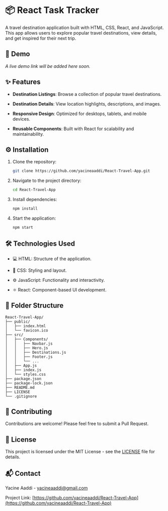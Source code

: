 # 📦 React Task Tracker

A travel destination application built with HTML, CSS, React, and JavaScript. This app allows users to explore popular travel destinations, view details, and get inspired for their next trip.

## 🔗 Demo

_A live demo link will be added here soon._

## ✨ Features

- **Destination Listings**: Browse a collection of popular travel destinations.

- **Destination Details**: View location highlights, descriptions, and images.

- **Responsive Design**: Optimized for desktops, tablets, and mobile devices.

- **Reusable Components**: Built with React for scalability and maintainability.

## ⚙️ Installation

1. Clone the repository:

   ```bash
   git clone https://github.com/yacineaaddi/React-Travel-App.git
   ```

2. Navigate to the project directory:

   ```bash
   cd React-Travel-App
   ```

3. Install dependencies:

   ```bash
   npm install
   ```

4. Start the application:
   ```bash
   npm start
   ```

## 🛠️ Technologies Used

- 💻 HTML: Structure of the application.

- 🎨 CSS: Styling and layout.

- ⚙️ JavaScript: Functionality and interactivity.

- ⚛️ React: Component-based UI development.

## 📁 Folder Structure

```
React-Travel-App/
├── public/
│   ├── index.html
│   └── favicon.ico
├── src/
│   ├── Components/
│   │   ├── Navbar.js
│   │   ├── Hero.js
│   │   ├── Destinations.js
│   │   ├── Footer.js
│   │   └── ...
│   ├── App.js
│   ├── index.js
│   └── styles.css
├── package.json
├── package-lock.json
├── README.md
├── LICENSE
└── .gitignore
```

## 🤝 Contributing

Contributions are welcome! Please feel free to submit a Pull Request.

## 📄 License

This project is licensed under the MIT License - see the [LICENSE](LICENSE) file for details.

## 📬 Contact

Yacine Aaddi - [yacineaaddi@gmail.com](mailto:yacineaaddi@gmail.com)

Project Link: [https://github.com/yacineaaddi/React-Travel-App](https://github.com/yacineaaddi/React-Travel-App)

